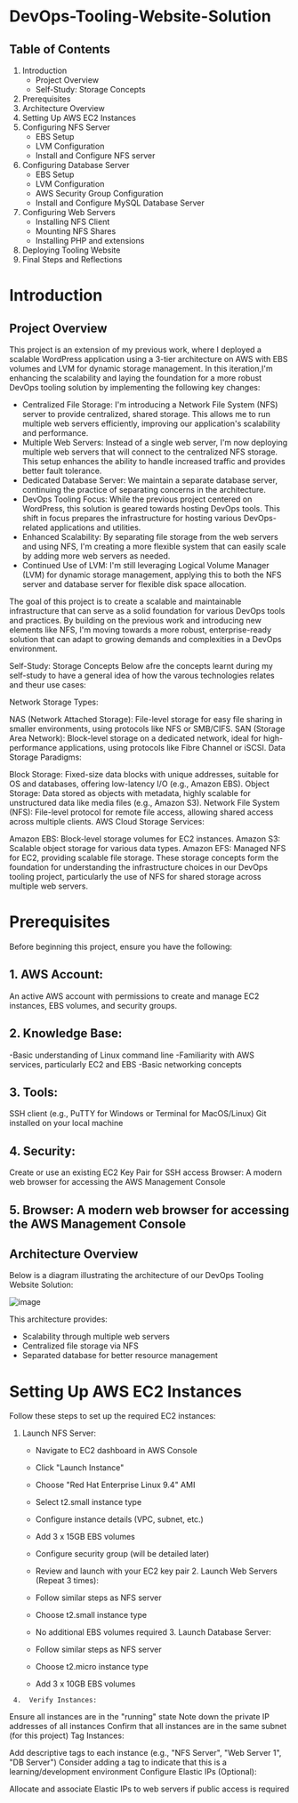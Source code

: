 # DevOps-Tooling-Website-Solution

## Table of Contents
1.  Introduction
      - Project Overview
     - Self-Study: Storage Concepts
2.  Prerequisites
3.  Architecture Overview
4.  Setting Up AWS EC2 Instances
5.  Configuring NFS Server
    - EBS Setup
    - LVM Configuration
    - Install and Configure NFS server
6.  Configuring Database Server
    - EBS Setup
    - LVM Configuration
    - AWS Security Group Configuration
    - Install and Configure MySQL Database Server
7.  Configuring Web Servers
    - Installing NFS Client
    - Mounting NFS Shares
    - Installing PHP and extensions
8.  Deploying Tooling Website
9.  Final Steps and Reflections


# Introduction

## Project Overview
This project is an extension of my previous work, where I deployed a scalable WordPress application using a 3-tier architecture on AWS with EBS volumes and LVM for dynamic storage management. In this iteration,I'm enhancing the scalability and laying the foundation for a more robust DevOps tooling solution by implementing the following key changes:

  - Centralized File Storage: I'm introducing a Network File System (NFS) server to provide centralized, shared storage. This allows me to run multiple web servers efficiently, improving our application's scalability and performance.
  - Multiple Web Servers: Instead of a single web server, I'm now deploying multiple web servers that will connect to the centralized NFS storage. This setup enhances the ability to handle increased traffic and provides better fault tolerance.
  - Dedicated Database Server: We maintain a separate database server, continuing the practice of separating concerns in the architecture.
  - DevOps Tooling Focus: While the previous project centered on WordPress, this solution is geared towards hosting DevOps tools. This shift in focus prepares the infrastructure for hosting various DevOps-related applications and utilities.
  - Enhanced Scalability: By separating file storage from the web servers and using NFS, I'm creating a more flexible system that can easily scale by adding more web servers as needed.
  - Continued Use of LVM: I'm still leveraging Logical Volume Manager (LVM) for dynamic storage management, applying this to both the NFS server and database server for flexible disk space allocation.

The goal of this project is to create a scalable and maintainable infrastructure that can serve as a solid foundation for various DevOps tools and practices. By building on the previous work and introducing new elements like NFS, I'm moving towards a more robust, enterprise-ready solution that can adapt to growing demands and complexities in a DevOps environment.

Self-Study: Storage Concepts
Below afre the concepts learnt during my self-study to have a general idea of how the varous technologies relates and theur use cases:

Network Storage Types:

NAS (Network Attached Storage): File-level storage for easy file sharing in smaller environments, using protocols like NFS or SMB/CIFS.
SAN (Storage Area Network): Block-level storage on a dedicated network, ideal for high-performance applications, using protocols like Fibre Channel or iSCSI.
Data Storage Paradigms:

Block Storage: Fixed-size data blocks with unique addresses, suitable for OS and databases, offering low-latency I/O (e.g., Amazon EBS).
Object Storage: Data stored as objects with metadata, highly scalable for unstructured data like media files (e.g., Amazon S3).
Network File System (NFS): File-level protocol for remote file access, allowing shared access across multiple clients.
AWS Cloud Storage Services:

Amazon EBS: Block-level storage volumes for EC2 instances.
Amazon S3: Scalable object storage for various data types.
Amazon EFS: Managed NFS for EC2, providing scalable file storage.
These storage concepts form the foundation for understanding the infrastructure choices in our DevOps tooling project, particularly the use of NFS for shared storage across multiple web servers.

# Prerequisites
Before beginning this project, ensure you have the following:

## 1. AWS Account:
An active AWS account with permissions to create and manage EC2 instances, EBS volumes, and security groups.
  
##  2. Knowledge Base:
  -Basic understanding of Linux command line
  -Familiarity with AWS services, particularly EC2 and EBS
  -Basic networking concepts

##  3.  Tools:
SSH client (e.g., PuTTY for Windows or Terminal for MacOS/Linux)
Git installed on your local machine


  ## 4.  Security: 
Create or use an existing EC2 Key Pair for SSH access
Browser: A modern web browser for accessing the AWS Management Console


## 5.  Browser: A modern web browser for accessing the AWS Management Console

##   Architecture Overview
Below is a diagram illustrating the architecture of our DevOps Tooling Website Solution:

![image](https://github.com/user-attachments/assets/84e7b4ce-05e6-4632-b837-14c5dd578612)

This architecture provides:

  - Scalability through multiple web servers
  - Centralized file storage via NFS
  - Separated database for better resource management

# Setting Up AWS EC2 Instances

Follow these steps to set up the required EC2 instances:

   1.  Launch NFS Server:

       - Navigate to EC2 dashboard in AWS Console
       - Click "Launch Instance"
       - Choose "Red Hat Enterprise Linux 9.4" AMI
       - Select t2.small instance type
       - Configure instance details (VPC, subnet, etc.)
       - Add 3 x 15GB EBS volumes
       - Configure security group (will be detailed later)
       - Review and launch with your EC2 key pair
    2.  Launch Web Servers (Repeat 3 times):

       - Follow similar steps as NFS server
       - Choose t2.small instance type
       - No additional EBS volumes required
     3.  Launch Database Server:
       - Follow similar steps as NFS server
       - Choose t2.micro instance type
       - Add 3 x 10GB EBS volumes

     4.  Verify Instances:

  Ensure all instances are in the "running" state
Note down the private IP addresses of all instances
Confirm that all instances are in the same subnet (for this project)
Tag Instances:

Add descriptive tags to each instance (e.g., "NFS Server", "Web Server 1", "DB Server")
Consider adding a tag to indicate that this is a learning/development environment
Configure Elastic IPs (Optional):

Allocate and associate Elastic IPs to web servers if public access is required


